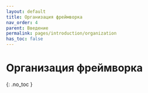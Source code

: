 ```yaml
---
layout: default
title: Организация фреймворка
nav_order: 4
parent: Введение
permalink: pages/introduction/organization
has_toc: false
---
```


# Организация фреймворка
{: .no_toc }